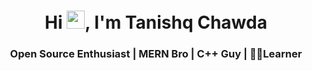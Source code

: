 <h1 align="center">Hi <img src="https://github.com/TheDudeThatCode/TheDudeThatCode/blob/master/Assets/Hi.gif" width="29px">, I'm Tanishq Chawda</h1>
<h3 align="center">Open Source Enthusiast | MERN Bro | C++ Guy | 🙋‍♂️Learner </h3>
